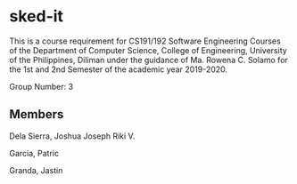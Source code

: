 # sked-it

This is a course requirement for CS191/192 Software Engineering Courses of the Department of
Computer Science, College of Engineering, University of the Philippines, Diliman under the guidance of
Ma. Rowena C. Solamo for the 1st and 2nd Semester of the academic year 2019-2020.


Group Number: 3


## Members
Dela Sierra, Joshua Joseph Riki V.

Garcia, Patric

Granda, Jastin
